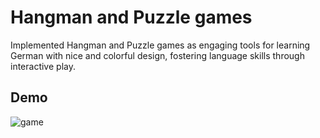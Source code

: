 # Hangman and Puzzle games
 Implemented Hangman and Puzzle games as engaging tools for learning German with nice and colorful design, fostering language skills through interactive play.
 ## Demo
![game](https://github.com/user-attachments/assets/b0a79a0c-e5e9-4c4e-8ba2-36d48325c42c)
